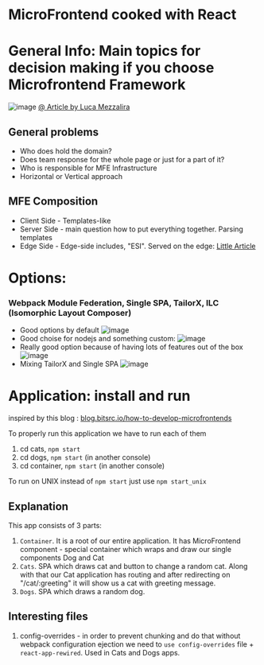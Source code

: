 # MicroFrontend cooked with React

# General Info: Main topics for decision making if you choose Microfrontend Framework
![image](https://user-images.githubusercontent.com/4239376/205077952-93fd05e0-af59-469c-9e3a-cbde0503095f.png)
[@ Article by Luca Mezzalira](https://lucamezzalira.medium.com/micro-frontends-decisions-framework-ebcd22256513)

## General problems
* Who does hold the domain?
* Does team response for the whole page or just for a part of it?
* Who is responsible for MFE Infrastructure
* Horizontal or Vertical approach

## MFE Composition
* Client Side - Templates-like
* Server Side - main question how to put everything together. Parsing templates 
* Edge Side - Edge-side includes, "ESI". Served on the edge: [Little Article](https://dev.to/okmttdhr/micro-frontends-patterns-10-edge-side-includes-3m75)

# Options:
### Webpack Module Federation, Single SPA, TailorX, ILC (Isomorphic Layout Composer)
* Good options by default
![image](https://user-images.githubusercontent.com/4239376/205081577-1fdc4812-9bf5-42b8-9aed-bd8e9dfd1e25.png)
* Good choise for nodejs and something custom:
![image](https://user-images.githubusercontent.com/4239376/205081694-21d63db5-b8c8-4ae2-86ac-efb3774c263e.png)
* Really good option because of having lots of features out of the box
![image](https://user-images.githubusercontent.com/4239376/205081932-eb569f3b-08db-4b63-ad64-f3d3d2589179.png)
* Mixing TailorX and Single SPA
![image](https://user-images.githubusercontent.com/4239376/205082226-8ed607b2-4419-468f-8af4-573f81696235.png)


# Application: install and run
inspired by this blog : [blog.bitsrc.io/how-to-develop-microfrontends](https://blog.bitsrc.io/how-to-develop-microfrontends-using-react-step-by-step-guide-47ebb479cacd)

To properly run this application we have to run each of them
1) cd cats, `npm start`
2) cd dogs, `npm start` (in another console)
3) cd container, `npm start` (in another console)

To run on UNIX instead of `npm start` just use `npm start_unix`

## Explanation
This app consists of 3 parts:
1) `Container`. It is a root of our entire application. It has MicroFrontend component - special container which wraps and draw our single components Dog and Cat
2) `Cats`. SPA which draws cat and button to change a random cat. Along with that our Cat application has routing and after redirecting on "/cat/:greeting" it will show us a cat with greeting message.
3) `Dogs`. SPA which draws a random dog.

## Interesting files
1) config-overrides - in order to prevent chunking and do that without  webpack configuration ejection we need to `use config-overrides` file + `react-app-rewired`. Used in Cats and Dogs apps.
